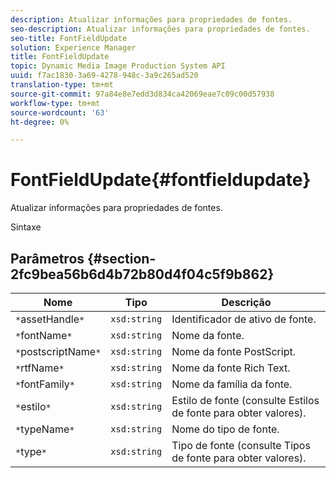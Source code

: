 ```yaml
---
description: Atualizar informações para propriedades de fontes.
seo-description: Atualizar informações para propriedades de fontes.
seo-title: FontFieldUpdate
solution: Experience Manager
title: FontFieldUpdate
topic: Dynamic Media Image Production System API
uuid: f7ac1830-3a69-4278-948c-3a9c265ad520
translation-type: tm+mt
source-git-commit: 97a84e8e7edd3d834ca42069eae7c09c00d57938
workflow-type: tm+mt
source-wordcount: '63'
ht-degree: 0%

---
```



# FontFieldUpdate{#fontfieldupdate}

Atualizar informações para propriedades de fontes.

Sintaxe

## Parâmetros {#section-2fc9bea56b6d4b72b80d4f04c5f9b862}

| Nome | Tipo | Descrição |
|---|---|---|
| `*`assetHandle`*` | `xsd:string` | Identificador de ativo de fonte. |
| `*`fontName`*` | `xsd:string` | Nome da fonte. |
| `*`postscriptName`*` | `xsd:string` | Nome da fonte PostScript. |
| `*`rtfName`*` | `xsd:string` | Nome da fonte Rich Text. |
| `*`fontFamily`*` | `xsd:string` | Nome da família da fonte. |
| `*`estilo`*` | `xsd:string` | Estilo de fonte (consulte Estilos de fonte para obter valores). |
| `*`typeName`*` | `xsd:string` | Nome do tipo de fonte. |
| `*`type`*` | `xsd:string` | Tipo de fonte (consulte Tipos de fonte para obter valores). |

